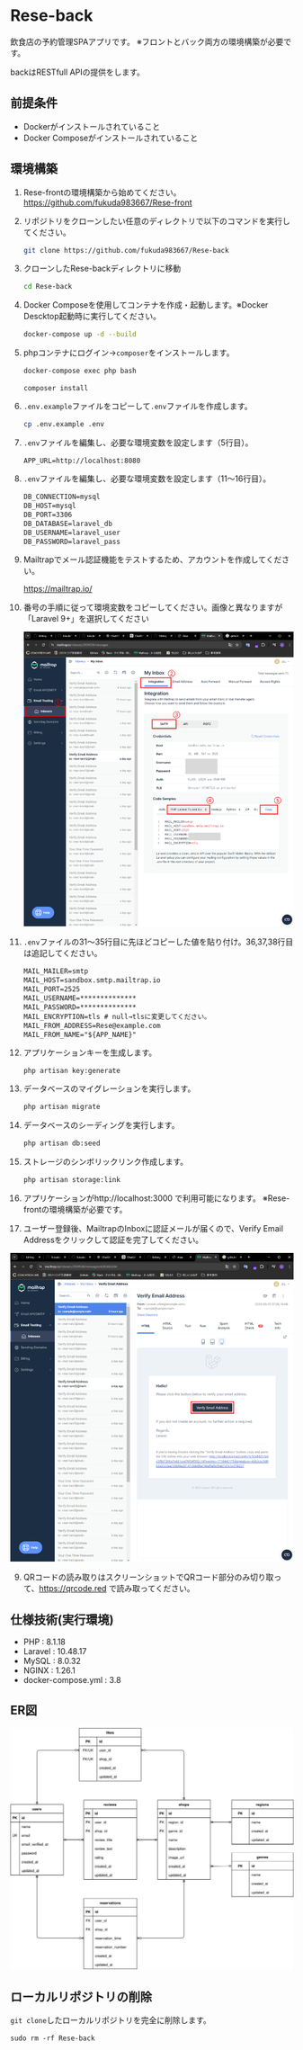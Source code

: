 # Rese-back

飲食店の予約管理SPAアプリです。
※フロントとバック両方の環境構築が必要です。

backはRESTfull APIの提供をします。

## 前提条件
- Dockerがインストールされていること
- Docker Composeがインストールされていること

## 環境構築

1. Rese-frontの環境構築から始めてください。https://github.com/fukuda983667/Rese-front

1. リポジトリをクローンしたい任意のディレクトリで以下のコマンドを実行してください。

    ```bash
    git clone https://github.com/fukuda983667/Rese-back
    ```

2. クローンしたRese-backディレクトリに移動

    ```bash
    cd Rese-back
    ```

3. Docker Composeを使用してコンテナを作成・起動します。※Docker Descktop起動時に実行してください。

    ```bash
    docker-compose up -d --build
    ```

4. phpコンテナにログイン→`composer`をインストールします。

    ```bash
    docker-compose exec php bash
    ```
    ```
    composer install
    ```

5. `.env.example`ファイルをコピーして`.env`ファイルを作成します。

    ```bash
    cp .env.example .env
    ```

6. `.env`ファイルを編集し、必要な環境変数を設定します（5行目）。

   ```
   APP_URL=http://localhost:8080
   ```

6. `.env`ファイルを編集し、必要な環境変数を設定します（11～16行目）。

   ```
   DB_CONNECTION=mysql
   DB_HOST=mysql
   DB_PORT=3306
   DB_DATABASE=laravel_db
   DB_USERNAME=laravel_user
   DB_PASSWORD=laravel_pass
   ```

3. Mailtrapでメール認証機能をテストするため、アカウントを作成してください。

    https://mailtrap.io/

3. 番号の手順に従って環境変数をコピーしてください。画像と異なりますが「Laravel 9+」を選択してください

    ![env](/img/Mailtrap_env.png)

3. `.env`ファイルの31～35行目に先ほどコピーした値を貼り付け。36,37,38行目は追記してください。

   ```
   MAIL_MAILER=smtp
   MAIL_HOST=sandbox.smtp.mailtrap.io
   MAIL_PORT=2525
   MAIL_USERNAME=**************
   MAIL_PASSWORD=**************
   MAIL_ENCRYPTION=tls # null→tlsに変更してください。
   MAIL_FROM_ADDRESS=Rese@example.com
   MAIL_FROM_NAME="${APP_NAME}"
   ```

7. アプリケーションキーを生成します。

    ```bash
    php artisan key:generate
    ```

8. データベースのマイグレーションを実行します。

    ```bash
    php artisan migrate
    ```

9. データベースのシーディングを実行します。

    ```bash
    php artisan db:seed
    ```

9. ストレージのシンボリックリンク作成します。
    ```bash
    php artisan storage:link
    ```

10. アプリケーションがhttp://localhost:3000 で利用可能になります。
   ※Rese-frontの環境構築が必要です。

9. ユーザー登録後、MailtrapのInboxに認証メールが届くので、Verify Email Addressをクリックして認証を完了してください。

![認証メール](/img/認証メール.png)

9. QRコードの読み取りはスクリーンショットでQRコード部分のみ切り取って、https://qrcode.red で読み取ってください。

## 仕様技術(実行環境)

- PHP : 8.1.18
- Laravel : 10.48.17
- MySQL : 8.0.32
- NGINX : 1.26.1
- docker-compose.yml : 3.8

## ER図

![ER図](/img/ER.svg)

## ローカルリポジトリの削除  
`git clone`したローカルリポジトリを完全に削除します。  
```
sudo rm -rf Rese-back
```
